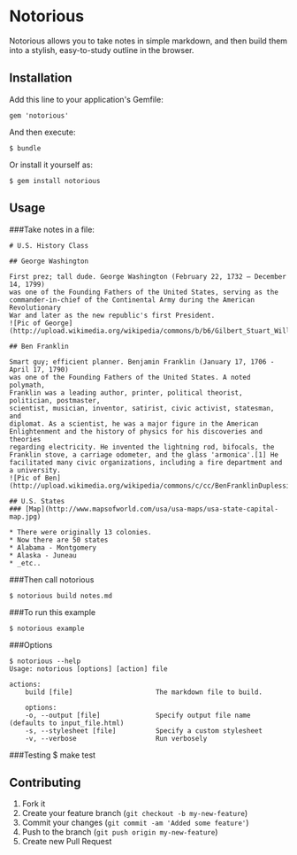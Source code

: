 # Notorious

Notorious allows you to take notes in simple markdown, and then build them
into a stylish, easy-to-study outline in the browser.

## Installation

Add this line to your application's Gemfile:

    gem 'notorious'

And then execute:

    $ bundle

Or install it yourself as:

    $ gem install notorious

## Usage

###Take notes in a file:
    <!-- notes.md -->

    # U.S. History Class

    ## George Washington

    First prez; tall dude. George Washington (February 22, 1732 – December 14, 1799)
    was one of the Founding Fathers of the United States, serving as the
    commander-in-chief of the Continental Army during the American Revolutionary
    War and later as the new republic's first President.
    ![Pic of George](http://upload.wikimedia.org/wikipedia/commons/b/b6/Gilbert_Stuart_Williamstown_Portrait_of_George_Washington.jpg)

    ## Ben Franklin

    Smart guy; efficient planner. Benjamin Franklin (January 17, 1706 - April 17, 1790)
    was one of the Founding Fathers of the United States. A noted polymath,
    Franklin was a leading author, printer, political theorist, politician, postmaster,
    scientist, musician, inventor, satirist, civic activist, statesman, and
    diplomat. As a scientist, he was a major figure in the American
    Enlightenment and the history of physics for his discoveries and theories
    regarding electricity. He invented the lightning rod, bifocals, the
    Franklin stove, a carriage odometer, and the glass 'armonica'.[1] He
    facilitated many civic organizations, including a fire department and a university.
    ![Pic of Ben](http://upload.wikimedia.org/wikipedia/commons/c/cc/BenFranklinDuplessis.jpg)

    ## U.S. States
    ### [Map](http://www.mapsofworld.com/usa/usa-maps/usa-state-capital-map.jpg)

    * There were originally 13 colonies.
    * Now there are 50 states
    * Alabama - Montgomery
    * Alaska - Juneau
    * _etc..

###Then call notorious

    $ notorious build notes.md

###To run this example

    $ notorious example

###Options

    $ notorious --help
    Usage: notorious [options] [action] file

    actions:
        build [file]                     The markdown file to build.

        options:
        -o, --output [file]              Specify output file name (defaults to input_file.html)
        -s, --stylesheet [file]          Specify a custom stylesheet
        -v, --verbose                    Run verbosely

###Testing
    $ make test

## Contributing

1. Fork it
2. Create your feature branch (`git checkout -b my-new-feature`)
3. Commit your changes (`git commit -am 'Added some feature'`)
4. Push to the branch (`git push origin my-new-feature`)
5. Create new Pull Request
